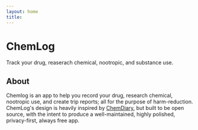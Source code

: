 ```yaml
---
layout: home
title: 
---
```


# ChemLog

Track your drug, reaserach chemical, nootropic, and substance use.

## About

Chemlog is an app to help you record your drug, research chemical, nootropic use, and create trip reports; all for the purpose of harm-reduction. ChemLog's design is heavily inspired by [ChemDiary](https://chemdiary.com/), but built to be open source, with the intent to produce a well-maintained, highly polished, privacy-first, always free app.

